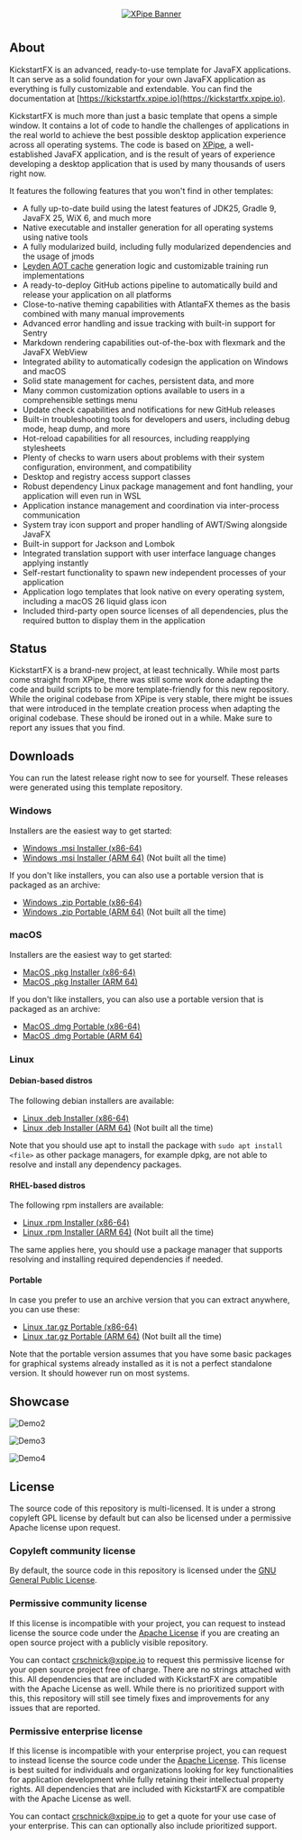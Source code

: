 <p align="center">
    <a href="https://kickstartfx.xpipe.io/" target="_blank" rel="noopener">
        <img src="https://kickstartfx.xpipe.io/images/demo1.png" alt="XPipe Banner" />
    </a>
</p>

<h1></h1>

## About

KickstartFX is an advanced, ready-to-use template for JavaFX applications. It can serve as a solid foundation for your own JavaFX application as everything is fully customizable and extendable. You can find the documentation at [https://kickstartfx.xpipe.io](https://kickstartfx.xpipe.io).

KickstartFX is much more than just a basic template that opens a simple window. It contains a lot of code to handle the challenges of applications in the real world to achieve the best possible desktop application experience across all operating systems. The code is based on [XPipe](https://github.com/xpipe-io/xpipe), a well-established JavaFX application, and is the result of years of experience developing a desktop application that is used by many thousands of users right now.

It features the following features that you won't find in other templates:
- A fully up-to-date build using the latest features of JDK25, Gradle 9, JavaFX 25, WiX 6, and much more
- Native executable and installer generation for all operating systems using native tools
- A fully modularized build, including fully modularized dependencies and the usage of jmods
- [Leyden AOT cache](https://openjdk.org/projects/leyden/) generation logic and customizable training run implementations
- A ready-to-deploy GitHub actions pipeline to automatically build and release your application on all platforms
- Close-to-native theming capabilities with AtlantaFX themes as the basis combined with many manual improvements
- Advanced error handling and issue tracking with built-in support for Sentry
- Markdown rendering capabilities out-of-the-box with flexmark and the JavaFX WebView
- Integrated ability to automatically codesign the application on Windows and macOS
- Solid state management for caches, persistent data, and more
- Many common customization options available to users in a comprehensible settings menu
- Update check capabilities and notifications for new GitHub releases
- Built-in troubleshooting tools for developers and users, including debug mode, heap dump, and more
- Hot-reload capabilities for all resources, including reapplying stylesheets
- Plenty of checks to warn users about problems with their system configuration, environment, and compatibility
- Desktop and registry access support classes
- Robust dependency Linux package management and font handling, your application will even run in WSL
- Application instance management and coordination via inter-process communication
- System tray icon support and proper handling of AWT/Swing alongside JavaFX
- Built-in support for Jackson and Lombok
- Integrated translation support with user interface language changes applying instantly
- Self-restart functionality to spawn new independent processes of your application
- Application logo templates that look native on every operating system, including a macOS 26 liquid glass icon
- Included third-party open source licenses of all dependencies, plus the required button to display them in the application

## Status

KickstartFX is a brand-new project, at least technically. While most parts come straight from XPipe, there was still some work done adapting the code and build scripts to be more template-friendly for this new repository. While the original codebase from XPipe is very stable, there might be issues that were introduced in the template creation process when adapting the original codebase. These should be ironed out in a while. Make sure to report any issues that you find.

## Downloads

You can run the latest release right now to see for yourself. These releases were generated using this template repository.

### Windows

Installers are the easiest way to get started:

- [Windows .msi Installer (x86-64)](../../releases/latest/download/kickstartfx-installer-windows-x86_64.msi)
- [Windows .msi Installer (ARM 64)](../../releases/latest/download/kickstartfx-installer-windows-arm64.msi) (Not built all the time)

If you don't like installers, you can also use a portable version that is packaged as an archive:

- [Windows .zip Portable (x86-64)](../../releases/latest/download/kickstartfx-portable-windows-x86_64.zip)
- [Windows .zip Portable (ARM 64)](../../releases/latest/download/kickstartfx-portable-windows-arm64.zip) (Not built all the time)

### macOS

Installers are the easiest way to get started:

- [MacOS .pkg Installer (x86-64)](../../releases/latest/download/kickstartfx-installer-macos-x86_64.pkg)
- [MacOS .pkg Installer (ARM 64)](../../releases/latest/download/kickstartfx-installer-macos-arm64.pkg)

If you don't like installers, you can also use a portable version that is packaged as an archive:

- [MacOS .dmg Portable (x86-64)](../../releases/latest/download/kickstartfx-portable-macos-x86_64.dmg)
- [MacOS .dmg Portable (ARM 64)](../../releases/latest/download/kickstartfx-portable-macos-arm64.dmg)

### Linux

#### Debian-based distros

The following debian installers are available:

- [Linux .deb Installer (x86-64)](../../releases/latest/download/kickstartfx-installer-linux-x86_64.deb)
- [Linux .deb Installer (ARM 64)](../../releases/latest/download/kickstartfx-installer-linux-arm64.deb) (Not built all the time)

Note that you should use apt to install the package with `sudo apt install <file>` as other package managers, for example dpkg,
are not able to resolve and install any dependency packages.

#### RHEL-based distros

The following rpm installers are available:

- [Linux .rpm Installer (x86-64)](../../releases/latest/download/kickstartfx-installer-linux-x86_64.rpm)
- [Linux .rpm Installer (ARM 64)](../../releases/latest/download/kickstartfx-installer-linux-arm64.rpm) (Not built all the time)

The same applies here, you should use a package manager that supports resolving and installing required dependencies if needed.

#### Portable

In case you prefer to use an archive version that you can extract anywhere, you can use these:

- [Linux .tar.gz Portable (x86-64)](../../releases/latest/download/kickstartfx-portable-linux-x86_64.tar.gz)
- [Linux .tar.gz Portable (ARM 64)](../../releases/latest/download/kickstartfx-portable-linux-arm64.tar.gz) (Not built all the time)

Note that the portable version assumes that you have some basic packages for graphical systems already installed
as it is not a perfect standalone version. It should however run on most systems.

## Showcase

![Demo2](https://kickstartfx.xpipe.io/images/demo2.png)

![Demo3](https://kickstartfx.xpipe.io/images/demo3.png)

![Demo4](https://kickstartfx.xpipe.io/images/demo4.png)

## License

The source code of this repository is multi-licensed. It is under a strong copyleft GPL license by default but can also be licensed under a permissive Apache license upon request.

### Copyleft community license

By default, the source code in this repository is licensed under the [GNU General Public License](/LICENSE-GPL.md).

### Permissive community license

If this license is incompatible with your project, you can request to instead license the source code under the [Apache License](/LICENSE-APL.md) if you are creating an open source project with a publicly visible repository.

You can contact [crschnick@xpipe.io](mailto:crschnick@xpipe.io) to request this permissive license for your open source project free of charge. There are no strings attached with this. All dependencies that are included with KickstartFX are compatible with the Apache License as well. While there is no prioritized support with this, this repository will still see timely fixes and improvements for any issues that are reported.

### Permissive enterprise license

If this license is incompatible with your enterprise project, you can request to instead license the source code under the [Apache License](/LICENSE-APL.md). This license is best suited for individuals and organizations looking for key functionalities for application development while fully retaining their intellectual property rights. All dependencies that are included with KickstartFX are compatible with the Apache License as well.

You can contact [crschnick@xpipe.io](mailto:crschnick@xpipe.io) to get a quote for your use case of your enterprise. This can can optionally also include prioritized support.
